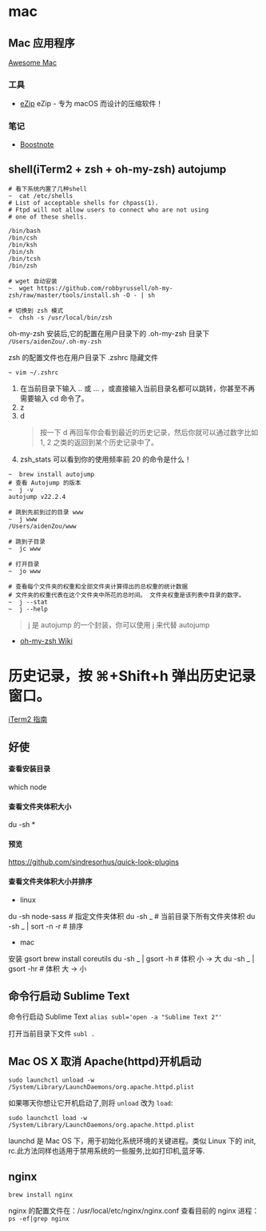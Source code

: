 # mac

## Mac 应用程序

[Awesome Mac](https://github.com/jaywcjlove/awesome-mac)

### 工具

- [eZip](http://ezip.awehunt.com/) eZip - 专为 macOS 而设计的压缩软件！

### 笔记

- [Boostnote](https://boostnote.io/)

## shell(iTerm2 + zsh + oh-my-zsh) autojump

```shell
# 看下系统内置了几种shell
~  cat /etc/shells
# List of acceptable shells for chpass(1).
# Ftpd will not allow users to connect who are not using
# one of these shells.

/bin/bash
/bin/csh
/bin/ksh
/bin/sh
/bin/tcsh
/bin/zsh

# wget 自动安装
~  wget https://github.com/robbyrussell/oh-my-zsh/raw/master/tools/install.sh -O - | sh

# 切换到 zsh 模式
~  chsh -s /usr/local/bin/zsh
```

oh-my-zsh 安装后,它的配置在用户目录下的 .oh-my-zsh 目录下 `/Users/aidenZou/.oh-my-zsh`

zsh 的配置文件也在用户目录下 .zshrc 隐藏文件

`~ vim ~/.zshrc`

1. 在当前目录下输入 .. 或 … ，或直接输入当前目录名都可以跳转，你甚至不再需要输入 cd 命令了。
2. z
3. d
   > 按一下 d 再回车你会看到最近的历史记录，然后你就可以通过数字比如 1, 2 之类的返回到某个历史记录中了。
4. zsh_stats 可以看到你的使用频率前 20 的命令是什么！

```shell
~  brew install autojump
# 查看 Autojump 的版本
~  j -v
autojump v22.2.4

# 跳到先前到过的目录 www
~  j www
/Users/aidenZou/www

# 跳到子目录
~  jc www

# 打开目录
~  jo www

# 查看每个文件夹的权重和全部文件夹计算得出的总权重的统计数据
# 文件夹的权重代表在这个文件夹中所花的总时间。 文件夹权重是该列表中目录的数字。
~  j --stat
~  j --help
```

> j 是 autojump 的一个封装，你可以使用 j 来代替 autojump

- [oh-my-zsh Wiki](https://github.com/robbyrussell/oh-my-zsh/wiki/Plugins-Overview)

# 历史记录，按 ⌘+Shift+h 弹出历史记录窗口。

[iTerm2 指南](http://wdxtub.com/2016/03/20/iterm2-guide/)

## 好使

#### 查看安装目录

which node

#### 查看文件夹体积大小

du -sh \*

#### 预览

https://github.com/sindresorhus/quick-look-plugins

#### 查看文件夹体积大小并排序

- linux

du -sh node-sass # 指定文件夹体积
du -sh _ # 当前目录下所有文件夹体积
du -sh _ | sort -n -r # 排序

- mac

安装 gsort
brew install coreutils
du -sh _ | gsort -h # 体积 小 -> 大
du -sh _ | gsort -hr # 体积 大 -> 小

## 命令行启动 Sublime Text

命令行启动 Sublime Text
`alias subl='open -a "Sublime Text 2"'`

打开当前目录下文件
`subl .`

## Mac OS X 取消 Apache(httpd)开机启动

`sudo launchctl unload -w /System/Library/LaunchDaemons/org.apache.httpd.plist`

如果哪天你想让它开机启动了,则将 `unload` 改为 `load`:

`sudo launchctl load -w /System/Library/LaunchDaemons/org.apache.httpd.plist`

launchd 是 Mac OS 下，用于初始化系统环境的关键进程。类似 Linux 下的 init, rc.此方法同样也适用于禁用系统的一些服务,比如打印机,蓝牙等.

## nginx

`brew install nginx`

nginx 的配置文件在：/usr/local/etc/nginx/nginx.conf
查看目前的 nginx 进程：`ps -ef|grep nginx`
